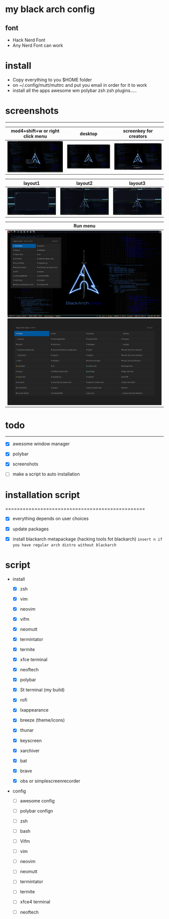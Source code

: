 # my black arch config
## font 
* Hack Nerd Font
* Any Nerd Font can work

# install
 * Copy everything to you $HOME folder 
 * on ~/.config/mutt/muttrc and put you email in order for it to work
 * install all the apps awesome wm polybar zsh zsh plugins.....
# screenshots
-----------------------------------------------


  |mod4+shift+w or right click menu|        desktop          |screenkey for creators    |
  |:------------------------------:|:-----------------------:|:------------------------:|
  |![pics/2.png](pics/2.png)       |![pics/1.png](pics/1.png)|![pics/8.png](pics/8.png) |

   |        layout1          |        layout2          |        layout3          |
   |:-----------------------:|:-----------------------:|:-----------------------:|
   |![pics/3.png](pics/3.png)|![pics/4.png](pics/4.png)|![pics/5.png](pics/5.png)|
   

  |          Run menu                                   |
  |:---------------------------------------------------:|
  | ![pics/6.png](pics/6.png) ![pics/7.png](pics/7.png) |
 
# todo 
-----------------------------------------------
- [X] awesome window manager

- [X] polybar

- [X] screenshots

- [ ] make a script to auto installation

# installation script
================================================

- [X] everything depends on user choices

- [X] update packages

- [X] install blackarch metapackage (hacking tools fot blackarch)
        `insert n if you have regular arch distro without blackarch`

# script

* install

  - [X] zsh

  - [X] vim

  - [X] neovim

  - [X] vifm

  - [X] neomutt

  - [X] termintator

  - [X] termite

  - [X] xfce terminal

  - [X] neoftech

  - [X]  polybar

  - [X] St terminal (my build)

  - [X] rofi 
  
  - [x] lxappearance

  - [X] breeze (theme/icons)

  - [X] thunar

  - [X] keyscreen

  - [X] xarchiver

  - [X] bat

  - [X] brave 

  - [X] obs or simplescreenrecorder

* config

  - [ ]  awesome config

  - [ ]  polybar confign 

  - [ ] zsh

  - [ ] bash

  - [ ] Vifm

  - [ ] vim

  - [ ] neovim

  - [ ] neomutt

  - [ ] termintator

  - [ ] termite

  - [ ] xfce4 terminal

  - [ ] neoftech
